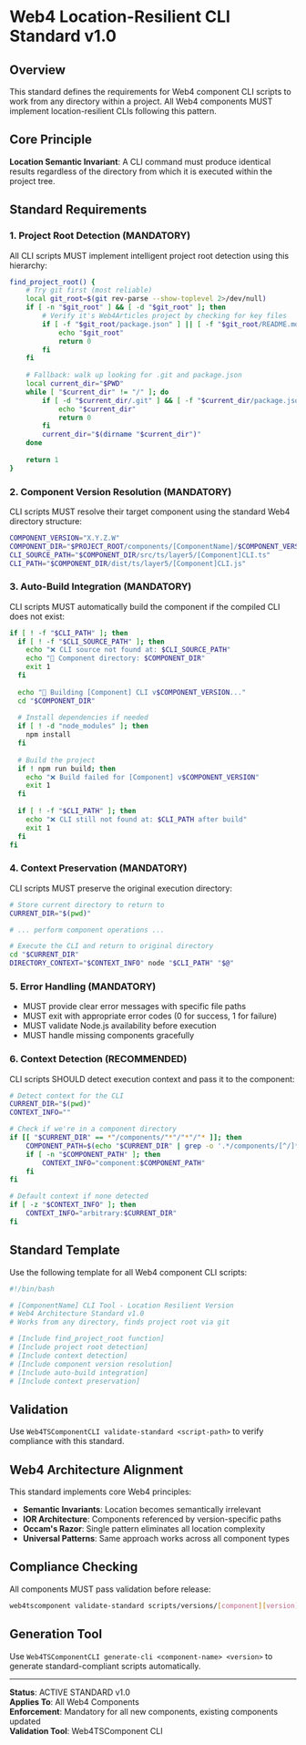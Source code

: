 # Web4 Location-Resilient CLI Standard v1.0

## Overview

This standard defines the requirements for Web4 component CLI scripts to work from any directory within a project. All Web4 components MUST implement location-resilient CLIs following this pattern.

## Core Principle

**Location Semantic Invariant**: A CLI command must produce identical results regardless of the directory from which it is executed within the project tree.

## Standard Requirements

### 1. Project Root Detection (MANDATORY)

All CLI scripts MUST implement intelligent project root detection using this hierarchy:

```bash
find_project_root() {
    # Try git first (most reliable)
    local git_root=$(git rev-parse --show-toplevel 2>/dev/null)
    if [ -n "$git_root" ] && [ -d "$git_root" ]; then
        # Verify it's Web4Articles project by checking for key files
        if [ -f "$git_root/package.json" ] || [ -f "$git_root/README.md" ]; then
            echo "$git_root"
            return 0
        fi
    fi
    
    # Fallback: walk up looking for .git and package.json
    local current_dir="$PWD"
    while [ "$current_dir" != "/" ]; do
        if [ -d "$current_dir/.git" ] && [ -f "$current_dir/package.json" ]; then
            echo "$current_dir"
            return 0
        fi
        current_dir="$(dirname "$current_dir")"
    done
    
    return 1
}
```

### 2. Component Version Resolution (MANDATORY)

CLI scripts MUST resolve their target component using the standard Web4 directory structure:

```bash
COMPONENT_VERSION="X.Y.Z.W"
COMPONENT_DIR="$PROJECT_ROOT/components/[ComponentName]/$COMPONENT_VERSION"
CLI_SOURCE_PATH="$COMPONENT_DIR/src/ts/layer5/[Component]CLI.ts"
CLI_PATH="$COMPONENT_DIR/dist/ts/layer5/[Component]CLI.js"
```

### 3. Auto-Build Integration (MANDATORY)

CLI scripts MUST automatically build the component if the compiled CLI does not exist:

```bash
if [ ! -f "$CLI_PATH" ]; then
  if [ ! -f "$CLI_SOURCE_PATH" ]; then
    echo "❌ CLI source not found at: $CLI_SOURCE_PATH"
    echo "📁 Component directory: $COMPONENT_DIR"
    exit 1
  fi
  
  echo "🔨 Building [Component] CLI v$COMPONENT_VERSION..."
  cd "$COMPONENT_DIR"
  
  # Install dependencies if needed
  if [ ! -d "node_modules" ]; then
    npm install
  fi
  
  # Build the project
  if ! npm run build; then
    echo "❌ Build failed for [Component] v$COMPONENT_VERSION"
    exit 1
  fi
  
  if [ ! -f "$CLI_PATH" ]; then
    echo "❌ CLI still not found at: $CLI_PATH after build"
    exit 1
  fi
fi
```

### 4. Context Preservation (MANDATORY)

CLI scripts MUST preserve the original execution directory:

```bash
# Store current directory to return to
CURRENT_DIR="$(pwd)"

# ... perform component operations ...

# Execute the CLI and return to original directory
cd "$CURRENT_DIR"
DIRECTORY_CONTEXT="$CONTEXT_INFO" node "$CLI_PATH" "$@"
```

### 5. Error Handling (MANDATORY)

- MUST provide clear error messages with specific file paths
- MUST exit with appropriate error codes (0 for success, 1 for failure)
- MUST validate Node.js availability before execution
- MUST handle missing components gracefully

### 6. Context Detection (RECOMMENDED)

CLI scripts SHOULD detect execution context and pass it to the component:

```bash
# Detect context for the CLI
CURRENT_DIR="$(pwd)"
CONTEXT_INFO=""

# Check if we're in a component directory
if [[ "$CURRENT_DIR" == *"/components/"*"/"*"/"* ]]; then
    COMPONENT_PATH=$(echo "$CURRENT_DIR" | grep -o '.*/components/[^/]*/[^/]*')
    if [ -n "$COMPONENT_PATH" ]; then
        CONTEXT_INFO="component:$COMPONENT_PATH"
    fi
fi

# Default context if none detected
if [ -z "$CONTEXT_INFO" ]; then
    CONTEXT_INFO="arbitrary:$CURRENT_DIR"
fi
```

## Standard Template

Use the following template for all Web4 component CLI scripts:

```bash
#!/bin/bash

# [ComponentName] CLI Tool - Location Resilient Version
# Web4 Architecture Standard v1.0
# Works from any directory, finds project root via git

# [Include find_project_root function]
# [Include project root detection]
# [Include context detection]
# [Include component version resolution]
# [Include auto-build integration]
# [Include context preservation]
```

## Validation

Use `Web4TSComponentCLI validate-standard <script-path>` to verify compliance with this standard.

## Web4 Architecture Alignment

This standard implements core Web4 principles:

- **Semantic Invariants**: Location becomes semantically irrelevant
- **IOR Architecture**: Components referenced by version-specific paths
- **Occam's Razor**: Single pattern eliminates all location complexity
- **Universal Patterns**: Same approach works across all component types

## Compliance Checking

All components MUST pass validation before release:

```bash
web4tscomponent validate-standard scripts/versions/[component][version]
```

## Generation Tool

Use `Web4TSComponentCLI generate-cli <component-name> <version>` to generate standard-compliant scripts automatically.

---

**Status**: ACTIVE STANDARD v1.0  
**Applies To**: All Web4 Components  
**Enforcement**: Mandatory for all new components, existing components updated  
**Validation Tool**: Web4TSComponent CLI  




